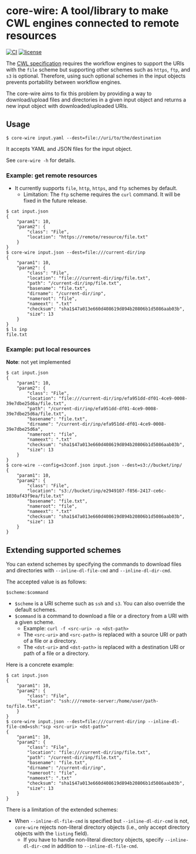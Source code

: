 # core-wire: A tool/library to make CWL engines connected to remote resources
[![CI](https://github.com/tom-tan/core-wire/actions/workflows/ci.yml/badge.svg)](https://github.com/tom-tan/core-wire/actions/workflows/ci.yml)
[![license](https://badgen.net/github/license/tom-tan/core-wire)](https://github.com/tom-tan/core-wire/blob/main/LICENSE)

The [CWL specification](https://www.commonwl.org/v1.2/CommandLineTool.html#File) requires the workflow engines to support the URIs with the `file` scheme but supporting other schemes such as `https`, `ftp`, and `s3` is optional.
Therefore, using such optional schemes in the input objects prevents portability between workflow engines.

The core-wire aims to fix this problem by providing a way to download/upload files and directories in a given input object
and returns a new input object with downloaded/uploaded URIs.

## Usage
```console
$ core-wire input.yaml --dest=file://uri/to/the/destination
```
It accepts YAML and JSON files for the input object.

See `core-wire -h` for details.

### Example: get remote resources
- It currently supports `file`, `http`, `https`, and `ftp` schemes by default.
  - Limitation: The `ftp` scheme requires the `curl` command. It will be fixed in the future release.
```console
$ cat input.json
{
    "param1": 10,
    "param2": {
        "class": "File",
        "location": "https://remote/resource/file.txt"
    }
}
$ core-wire input.json --dest=file:///current-dir/inp
{
    "param1": 10,
    "param2": {
        "class": "File",
        "location": "file:///current-dir/inp/file.txt",
        "path": "/current-dir/inp/file.txt",
        "basename": "file.txt",
        "dirname": "/current-dir/inp",
        "nameroot": "file",
        "nameext": ".txt"
        "checksum": "sha1$47a013e660d408619d894b20806b1d5086aab03b",
        "size": 13
    }
}
$ ls inp
file.txt
```

### Example: put local resources
**Note**: not yet implemented

```console
$ cat input.json
{
    "param1": 10,
    "param2": {
        "class": "File",
        "location": "file:///current-dir/inp/efa951dd-df01-4ce9-0008-39e7dbe25d6a/file.txt",
        "path": "/current-dir/inp/efa951dd-df01-4ce9-0008-39e7dbe25d6a/file.txt",
        "basename": "file.txt",
        "dirname": "/current-dir/inp/efa951dd-df01-4ce9-0008-39e7dbe25d6a",
        "nameroot": "file",
        "nameext": ".txt"
        "checksum": "sha1$47a013e660d408619d894b20806b1d5086aab03b",
        "size": 13
    }
}
$ core-wire --config=s3conf.json input.json --dest=s3://bucket/inp/
{
    "param1": 10,
    "param2": {
        "class": "File",
        "location": "s3://bucket/inp/e2949107-f856-2417-ce6c-1030af43f9ea/file.txt"
        "basename": "file.txt",
        "nameroot": "file",
        "nameext": ".txt"
        "checksum": "sha1$47a013e660d408619d894b20806b1d5086aab03b",
        "size": 13
    }
}
```

## Extending supported schemes
You can extend schemes by specifying the commands to download files and directories with `--inline-dl-file-cmd` and `--inline-dl-dir-cmd`.

The accepted value is as follows:
```
$scheme:$command
```
- `$scheme` is a URI scheme such as `ssh` and `s3`. You can also override the default schemes.
- `$command` is a command to download a file or a directory from a URI with a given scheme.
  - Example: `curl -f <src-uri> -o <dst-path>`
  - The `<src-uri>` and `<src-path>` is replaced with a source URI or path of a file or a directory.
  - The `<dst-uri>` and `<dst-path>` is replaced with a destination URI or path of a file or a directory.

Here is a concrete example:
```console
$ cat input.json
{
    "param1": 10,
    "param2": {
        "class": "File",
        "location": "ssh:///remote-server:/home/user/path-to/file.txt",
    }
}
$ core-wire input.json --dest=file:///current-dir/inp --inline-dl-file-cmd=ssh:"scp <src-uri> <dst-path>"
{
    "param1": 10,
    "param2": {
        "class": "File",
        "location": "file:///current-dir/inp/file.txt",
        "path": "/current-dir/inp/file.txt",
        "basename": "file.txt",
        "dirname": "/current-dir/inp",
        "nameroot": "file",
        "nameext": ".txt"
        "checksum": "sha1$47a013e660d408619d894b20806b1d5086aab03b",
        "size": 13
    }
}
```

There is a limitation of the extended schemes:
- When `--inline-dl-file-cmd` is specified but `--inline-dl-dir-cmd` is not, `core-wire` rejects non-literal directory objects (i.e., only accept directory objects with the `listing` field).
  - If you have to handle non-literal directory objects, specify `--inline-dl-dir-cmd` in addition to `--inline-dl-file-cmd`.
